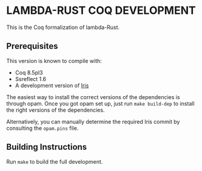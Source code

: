 # LAMBDA-RUST COQ DEVELOPMENT

This is the Coq formalization of lambda-Rust.

## Prerequisites

This version is known to compile with:

 - Coq 8.5pl3
 - Ssreflect 1.6
 - A development version of [Iris](https://gitlab.mpi-sws.org/FP/iris-coq/)

The easiest way to install the correct versions of the dependencies is through
opam.  Once you got opam set up, just run `make build-dep` to install the right
versions of the dependencies.

Alternatively, you can manually determine the required Iris commit by consulting
the `opam.pins` file.

## Building Instructions

Run `make` to build the full development.
